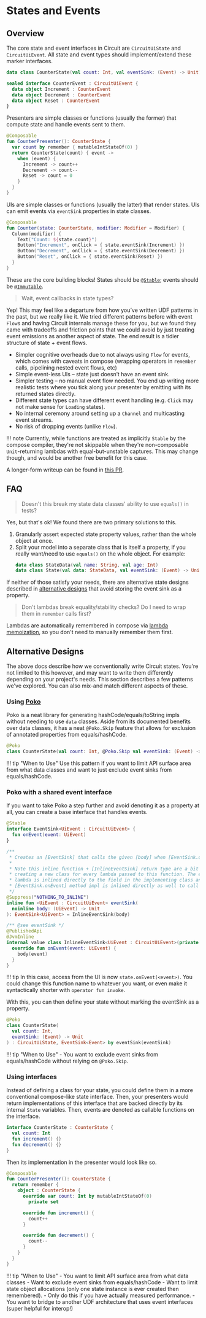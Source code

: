 States and Events
=================

## Overview

The core state and event interfaces in Circuit are `CircuitUiState` and `CircuitUiEvent`. All state and event types should implement/extend these marker interfaces.

```kotlin
data class CounterState(val count: Int, val eventSink: (Event) -> Unit) : CircuitUiState

sealed interface CounterEvent : CircuitUiEvent {
  data object Increment : CounterEvent
  data object Decrement : CounterEvent
  data object Reset : CounterEvent
}
```

Presenters are simple classes or functions (usually the former) that compute state and handle events sent to them.

```kotlin
@Composable
fun CounterPresenter(): CounterState {
  var count by remember { mutableIntStateOf(0) }
  return CounterState(count) { event ->
    when (event) {
      Increment -> count++
      Decrement -> count--
      Reset -> count = 0
    }
  }
}
```

UIs are simple classes or functions (usually the latter) that render states. UIs can emit events via `eventSink` properties in state classes.

```kotlin
@Composable
fun Counter(state: CounterState, modifier: Modifier = Modifier) {
  Column(modifier) {
    Text("Count: ${state.count}")
    Button("Increment", onClick = { state.eventSink(Increment) })
    Button("Decrement", onClick = { state.eventSink(Decrement) })
    Button("Reset", onClick = { state.eventSink(Reset) })
  }
}
```

These are the core building blocks! States should be [`@Stable`](https://developer.android.com/reference/kotlin/androidx/compose/runtime/Stable); events should be [`@Immutable`](https://developer.android.com/reference/kotlin/androidx/compose/runtime/Immutable).

> Wait, event callbacks in state types?

Yep! This may feel like a departure from how you’ve written UDF patterns in the past, but we really like it. We tried different patterns before with event `Flow`s and having Circuit internals manage these for you, but we found they came with tradeoffs and friction points that we could avoid by just treating event emissions as another aspect of state. The end result is a tidier structure of state + event flows.

* Simpler cognitive overheads due to not always using `Flow` for events, which comes with caveats in compose (wrapping operators in `remember` calls, pipelining nested event flows, etc)
* Simple event-less UIs – state just doesn’t have an event sink.
* Simpler testing – no manual event flow needed. You end up writing more realistic tests where you tick along your presenter by emitting with its returned states directly.
* Different state types can have different event handling (e.g. `Click` may not make sense for `Loading` states).
* No internal ceremony around setting up a `Channel` and multicasting event streams.
* No risk of dropping events (unlike `Flow`).

!!! note
    Currently, while functions are treated as implicitly `Stable` by the compose compiler, they're not skippable when they're non-composable `Unit`-returning lambdas with equal-but-unstable captures. This may change though, and would be another free benefit for this case.

A longer-form writeup can be found in [this PR](https://github.com/slackhq/circuit/pull/146).

## FAQ

> Doesn't this break my state data classes' ability to use `equals()` in tests?

Yes, but that's ok! We found there are two primary solutions to this.

1. Granularly assert expected state property values, rather than the whole object at once.
2. Split your model into a separate class that is itself a property, if you really want/need to use `equals()` on the whole object. For example:
    ```kotlin
    data class StateData(val name: String, val age: Int)
    data class State(val data: StateData, val eventSink: (Event) -> Unit)
    ```

If neither of those satisfy your needs, there are alternative state designs described in [alternative designs](#alternative-designs) that avoid storing the event sink as a property.

> Don't lambdas break equality/stability checks? Do I need to wrap them in `remember` calls first?

Lambdas are automatically remembered in compose via [lambda memoization](https://developer.android.com/develop/ui/compose/performance/stability/strongskipping#lambda-memoization), so you don't need to manually remember them first.

## Alternative Designs

The above docs describe how we conventionally write Circuit states. You're not limited to this however, and may want to write them differently depending on your project's needs. This section describes a few patterns we've explored. You can also mix-and match different aspects of these.

### Using [Poko](https://github.com/drewhamilton/Poko)

Poko is a neat library for generating hashCode/equals/toString impls without needing to use `data` classes. Aside from its documented benefits over data classes, it has a neat `@Poko.Skip` feature that allows for exclusion of annotated properties from equals/hashCode.

```kotlin
@Poko
class CounterState(val count: Int, @Poko.Skip val eventSink: (Event) -> Unit) : CircuitUiState
```

!!! tip "When to Use"
    Use this pattern if you want to limit API surface area from what data classes and want to just exclude event sinks from equals/hashCode.

### Poko with a shared event interface

If you want to take Poko a step further and avoid denoting it as a property at all, you can create a base interface that handles events.

```kotlin
@Stable
interface EventSink<UiEvent : CircuitUiEvent> {
  fun onEvent(event: UiEvent)
}

/**
 * Creates an [EventSink] that calls the given [body] when [EventSink.onEvent] is called.
 *
 * Note this inline function + [InlineEventSink] return type are a bit of bytecode trickery to avoid
 * creating a new class for every lambda passed to this function. The end result should be that the
 * lambda is inlined directly to the field in the implementing class and the inlined
 * [EventSink.onEvent] method impl is inlined directly as well to call it.
 */
@Suppress("NOTHING_TO_INLINE")
inline fun <UiEvent : CircuitUiEvent> eventSink(
  noinline body: (UiEvent) -> Unit
): EventSink<UiEvent> = InlineEventSink(body)

/** @see eventSink */
@PublishedApi
@JvmInline
internal value class InlineEventSink<UiEvent : CircuitUiEvent>(private val body: (UiEvent) -> Unit) : EventSink<UiEvent> {
  override fun onEvent(event: UiEvent) {
    body(event)
  }
}
```

!!! tip
    In this case, access from the UI is now `state.onEvent(<event>)`. You could change this function name to whatever you want, or even make it syntactically shorter with `operator fun invoke`.

With this, you can then define your state without marking the eventSink as a property.

```kotlin
@Poko
class CounterState(
  val count: Int,
  eventSink: (Event) -> Unit
) : CircuitUiState, EventSink<Event> by eventSink(eventSink)
```

!!! tip "When to Use"
    - You want to exclude event sinks from equals/hashCode without relying on `@Poko.Skip`.

### Using interfaces

Instead of defining a class for your state, you could define them in a more conventional compose-like state interface. Then, your presenters would return implementations of this interface that are backed directly by its internal `State` variables. Then, events are denoted as callable functions on the interface.

```kotlin
interface CounterState : CounterState {
  val count: Int
  fun increment() {}
  fun decrement() {}
}
```

Then its implementation in the presenter would look like so.

```kotlin
@Composable
fun CounterPresenter(): CounterState {
  return remember {
    object : CounterState {
      override var count: Int by mutableIntStateOf(0)
        private set

      override fun increment() {
        count++
      }

      override fun decrement() {
        count--
      }
    }
  }
}
```

!!! tip "When to Use"
    - You want to limit API surface area from what data classes
    - Want to exclude event sinks from equals/hashCode
    - Want to limit state object allocations (only one state instance is ever created then remembered).
        - Only do this if you have actually measured performance.
    - You want to bridge to another UDF architecture that uses event interfaces (super helpful for interop!)
